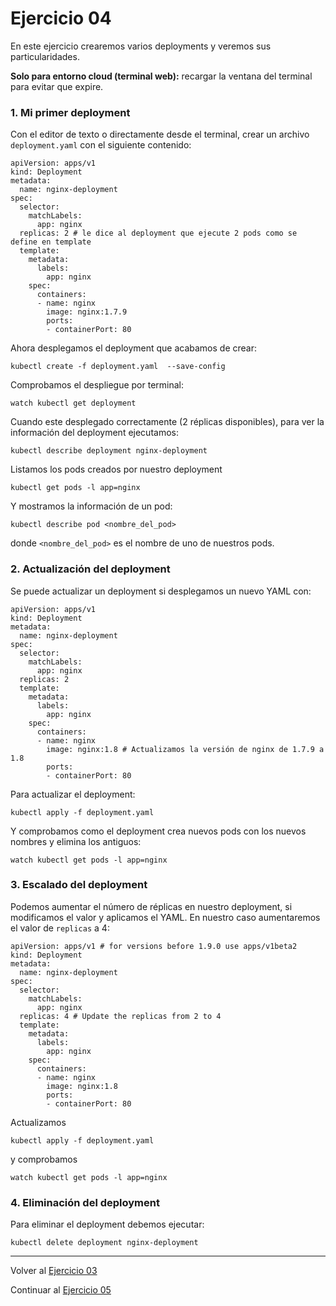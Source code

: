 # Ejercicio 04

En este ejercicio crearemos varios deployments y veremos sus particularidades.

**Solo para entorno cloud (terminal web):** recargar la ventana del terminal para evitar que expire.

### 1. Mi primer deployment

Con el editor de texto o directamente desde el terminal, crear un archivo `deployment.yaml` con el siguiente contenido:
```
apiVersion: apps/v1
kind: Deployment
metadata:
  name: nginx-deployment
spec:
  selector:
    matchLabels:
      app: nginx
  replicas: 2 # le dice al deployment que ejecute 2 pods como se define en template
  template:
    metadata:
      labels:
        app: nginx
    spec:
      containers:
      - name: nginx
        image: nginx:1.7.9
        ports:
        - containerPort: 80
```
Ahora desplegamos el deployment que acabamos de crear:
```
kubectl create -f deployment.yaml  --save-config
```
Comprobamos el despliegue por terminal:
```
watch kubectl get deployment
```
Cuando este desplegado correctamente (2 réplicas disponibles), para ver la información del deployment ejecutamos:
```
kubectl describe deployment nginx-deployment
```
Listamos los pods creados por nuestro deployment
```
kubectl get pods -l app=nginx
```
Y mostramos la información de un pod:
```
kubectl describe pod <nombre_del_pod>
```
donde `<nombre_del_pod>` es el nombre de uno de nuestros pods.

### 2. Actualización del deployment

Se puede actualizar un deployment si desplegamos un nuevo YAML con:
```
apiVersion: apps/v1
kind: Deployment
metadata:
  name: nginx-deployment
spec:
  selector:
    matchLabels:
      app: nginx
  replicas: 2
  template:
    metadata:
      labels:
        app: nginx
    spec:
      containers:
      - name: nginx
        image: nginx:1.8 # Actualizamos la versión de nginx de 1.7.9 a 1.8
        ports:
        - containerPort: 80
```
Para actualizar el deployment:
```
kubectl apply -f deployment.yaml
```
Y comprobamos como el deployment crea nuevos pods con los nuevos nombres y elimina los antiguos:
```
watch kubectl get pods -l app=nginx
```

### 3. Escalado del deployment

Podemos aumentar el número de réplicas en nuestro deployment, si modificamos el valor y aplicamos el YAML. En nuestro caso aumentaremos el valor de `replicas` a 4:
```
apiVersion: apps/v1 # for versions before 1.9.0 use apps/v1beta2
kind: Deployment
metadata:
  name: nginx-deployment
spec:
  selector:
    matchLabels:
      app: nginx
  replicas: 4 # Update the replicas from 2 to 4
  template:
    metadata:
      labels:
        app: nginx
    spec:
      containers:
      - name: nginx
        image: nginx:1.8
        ports:
        - containerPort: 80
```
Actualizamos
```
kubectl apply -f deployment.yaml
```
y comprobamos
```
watch kubectl get pods -l app=nginx
```

### 4. Eliminación del deployment

Para eliminar el deployment debemos ejecutar:
```
kubectl delete deployment nginx-deployment
```

---


Volver al [Ejercicio 03](../03%20Services/README.md)

Continuar al [Ejercicio 05](../05%20ReplicaSets/README.md)